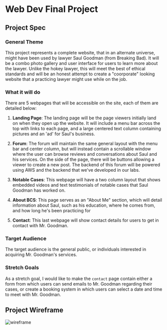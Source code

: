# Web Dev Final Project

## Project Spec

### General Theme
This project represents a complete website, that in an alternate universe, might have been used by
lawyer Saul Goodman (from Breaking Bad). It will be a combo photo gallery and user interface for users to learn more about the lawyer. Unlike the hokey lawyer, this will meet the best of ethical standards and will be an honest attempt to create a "coorporate" looking website that a practicing lawyer might use while on the job. 

### What it will do
There are 5 webpages that will be accessible on the site, each of them are detailed below:

1. **Landing Page**: The landing page will be the page viewers initially land on when they open up the website. It will include a menu bar across the top with links to each page, and a large centered text column containing pictures and an 'ad' for Saul's business.

2. **Forum**: The forum will maintain the same general layout with the menu bar and center column, but will instead contain a scrollable window where the user can browse reviews and conversations about Saul and his services. On the side of the page, there will be buttons allowing a viewer to create a new post. The backend of this forum will be powered using AWS and the backend that we've developed in our labs.

3. **Notable Cases**: This webpage will have a two column layout that shows embedded videos and text testimonials of notable cases that Saul Goodman has worked on.

4. **About BCS**: This page serves as an "About Me" section, which will detail information about Saul, such as his education, where he comes from, and how long he's been practicing for

5. **Contact**: This last webpage will show contact details for users to get in contact with Mr. Goodman.

### Target Audience
The target audience is the general public, or individuals interested in acquiring Mr. Goodman's services. 

### Stretch Goals
As a stretch goal, I would like to make the `contact` page contain either a form from which users can send emails to Mr. Goodman regarding their cases, or create a booking system in which users can select a date and time to meet with Mr. Goodman. 

## Project Wireframe


![wireframe](wireframe-example.png)

